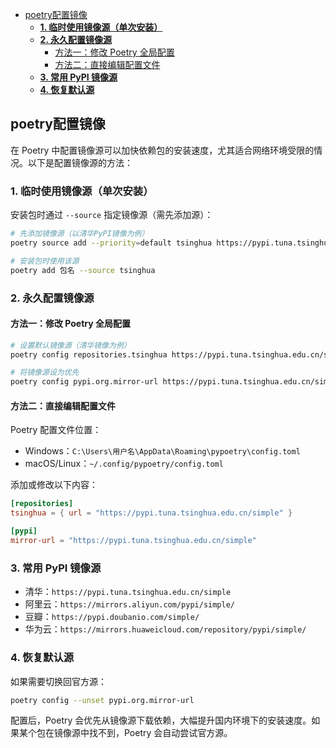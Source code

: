 - [poetry配置镜像](#poetry配置镜像)
  - [**1. 临时使用镜像源（单次安装）**](#1-临时使用镜像源单次安装)
  - [**2. 永久配置镜像源**](#2-永久配置镜像源)
    - [方法一：修改 Poetry 全局配置](#方法一修改-poetry-全局配置)
    - [方法二：直接编辑配置文件](#方法二直接编辑配置文件)
  - [**3. 常用 PyPI 镜像源**](#3-常用-pypi-镜像源)
  - [**4. 恢复默认源**](#4-恢复默认源)


## poetry配置镜像

在 Poetry 中配置镜像源可以加快依赖包的安装速度，尤其适合网络环境受限的情况。以下是配置镜像源的方法：


### **1. 临时使用镜像源（单次安装）**
安装包时通过 `--source` 指定镜像源（需先添加源）：
```bash
# 先添加镜像源（以清华PyPI镜像为例）
poetry source add --priority=default tsinghua https://pypi.tuna.tsinghua.edu.cn/simple

# 安装包时使用该源
poetry add 包名 --source tsinghua
```


### **2. 永久配置镜像源**
#### 方法一：修改 Poetry 全局配置
```bash
# 设置默认镜像源（清华镜像为例）
poetry config repositories.tsinghua https://pypi.tuna.tsinghua.edu.cn/simple

# 将镜像源设为优先
poetry config pypi.org.mirror-url https://pypi.tuna.tsinghua.edu.cn/simple
```

#### 方法二：直接编辑配置文件
Poetry 配置文件位置：
- Windows：`C:\Users\用户名\AppData\Roaming\pypoetry\config.toml`
- macOS/Linux：`~/.config/pypoetry/config.toml`

添加或修改以下内容：
```toml
[repositories]
tsinghua = { url = "https://pypi.tuna.tsinghua.edu.cn/simple" }

[pypi]
mirror-url = "https://pypi.tuna.tsinghua.edu.cn/simple"
```


### **3. 常用 PyPI 镜像源**
- 清华：`https://pypi.tuna.tsinghua.edu.cn/simple`
- 阿里云：`https://mirrors.aliyun.com/pypi/simple/`
- 豆瓣：`https://pypi.doubanio.com/simple/`
- 华为云：`https://mirrors.huaweicloud.com/repository/pypi/simple/`


### **4. 恢复默认源**
如果需要切换回官方源：
```bash
poetry config --unset pypi.org.mirror-url
```


配置后，Poetry 会优先从镜像源下载依赖，大幅提升国内环境下的安装速度。如果某个包在镜像源中找不到，Poetry 会自动尝试官方源。